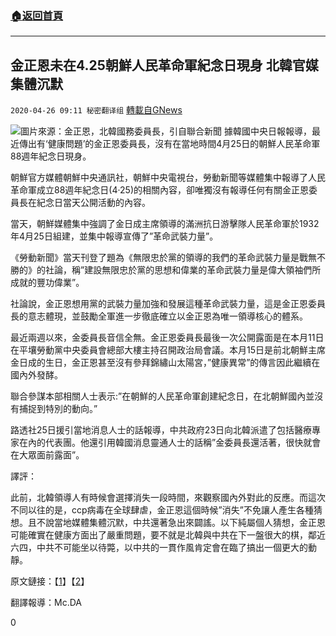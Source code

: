 ###  [:house:返回首頁](https://github.com/ourhimalayas/txt)
---

## 金正恩未在4.25朝鮮人民革命軍紀念日現身 北韓官媒集體沉默
`2020-04-26 09:11 秘密翻译组` [轉載自GNews](https://gnews.org/zh-hant/185273/)

![](https://s3.amazonaws.com/gnews-media-offload/wp-content/uploads/2020/04/26085358/Picture-1-326.png)圖片來源：金正恩，北韓國務委員長，引自聯合新聞
據韓國中央日報報導，最近傳出有‘健康問題’的金正恩委員長，沒有在當地時間4月25日的朝鮮人民革命軍88週年紀念日現身。

朝鮮官方媒體朝鮮中央通訊社，朝鮮中央電視台，勞動新聞等媒體集中報導了人民革命軍成立88週年紀念日(4·25)的相關內容，卻唯獨沒有報導任何有關金正恩委員長在紀念日當天公開活動的內容。

當天，朝鮮媒體集中強調了金日成主席領導的滿洲抗日游擊隊人民革命軍於1932年4月25日組建，並集中報導宣傳了”革命武裝力量”。

《勞動新聞》當天刊登了題為《無限忠於黨的領導的我們的革命武裝力量是戰無不勝的》的社論，稱”建設無限忠於黨的思想和偉業的革命武裝力量是偉大領袖們所成就的豐功偉業”。

社論說，金正恩想用黨的武裝力量加強和發展這種革命武裝力量，這是金正恩委員長的意志體現，並鼓勵全軍進一步徹底確立以金正恩為唯一領導核心的體系。

最近兩週以來，金委員長音信全無。金正恩委員長最後一次公開露面是在本月11日在平壤勞動黨中央委員會總部大樓主持召開政治局會議。本月15日是前北朝鮮主席金日成的生日，金正恩甚至沒有參拜錦繡山太陽宮，”健康異常”的傳言因此繼續在國內外發酵。

聯合參謀本部相關人士表示:”在朝鮮的人民革命軍創建紀念日，在北朝鮮國內並沒有捕捉到特別的動向。”

路透社25日援引當地消息人士的話報導，中共政府23日向北韓派遣了包括醫療專家在內的代表團。他還引用韓國消息靈通人士的話稱”金委員長還活著，很快就會在大眾面前露面”。

譯評：

此前，北韓領導人有時候會選擇消失一段時間，來觀察國內外對此的反應。而這次不同以往的是，ccp病毒在全球肆虐，金正恩這個時候”消失”不免讓人產生各種猜想。且不說當地媒體集體沉默，中共還著急出來闢謠。以下純屬個人猜想，金正恩可能確實在健康方面出了嚴重問題，要不就是北韓與中共在下一盤很大的棋，鄰近六四，中共不可能坐以待斃，以中共的一貫作風肯定會在臨了搞出一個更大的動靜。

原文鏈接：【[1](http://naver.me/FtvQPF5F)】【[2](http://naver.me/GAnxzAaH)】

翻譯報導：Mc.DA

0
